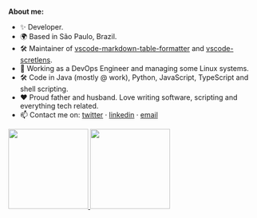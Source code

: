 **About me:**

- ✨ Developer.
- 🌍 Based in São Paulo, Brazil.
- 🛠 Maintainer of [vscode-markdown-table-formatter](https://github.com/fcrespo82/vscode-markdown-table-formatter/) and [vscode-scretlens](https://github.com/fcrespo82/vscode-secretlens).
- 💼 Working as a DevOps Engineer and managing some Linux systems.
- 🛠 Code in Java (mostly @ work), Python, JavaScript, TypeScript and shell scripting.
- ❤️ Proud father and husband. Love writing software, scripting and everything tech related.
- 📫 Contact me on: [twitter](https://twitter.com/fcrespo82) · [linkedin](https://www.linkedin.com/in/fcrespo82/) · [email](mailto:fernando82@gmail.com)

<a href="https://github.com/fcrespo82" target="_blank">
  <img height="160em" src="https://github-readme-stats.vercel.app/api?username=fcrespo82&show_icons=true&count_private=true&theme=dracula">
  <img height="160em" src="https://github-readme-stats.vercel.app/api/top-langs/?username=fcrespo82&layout=compact&theme=dracula">
</a>
